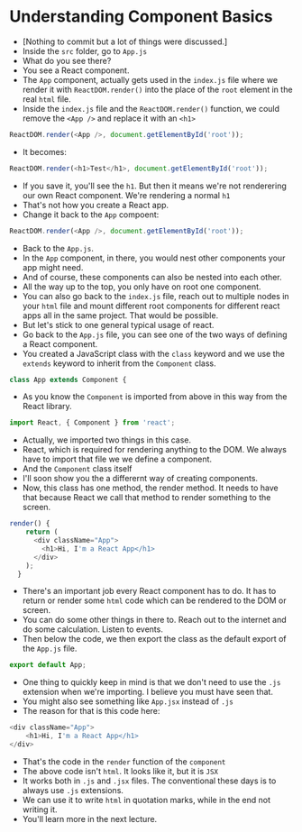 # Understanding Component Basics
- [Nothing to commit but a lot of things were discussed.]
- Inside the `src` folder, go to `App.js`
- What do you see there?
- You see a React component.
- The `App` component, actually gets used in the `index.js` file where we render it with `ReactDOM.render()` into the place of the `root` element in the real `html` file. 
- Inside the `index.js` file and the `ReactDOM.render()` function, we could remove the `<App />` and replace it with an `<h1>`
```js 
ReactDOM.render(<App />, document.getElementById('root'));
```
- It becomes:
```js
ReactDOM.render(<h1>Test</h1>, document.getElementById('root'));
```
- If you save it, you'll see the `h1`. But then it means we're not renderering our own React component. We're rendering a normal `h1`
- That's not how you create a React app.
- Change it back to the `App` compoent:
```js 
ReactDOM.render(<App />, document.getElementById('root'));
```
- Back to the `App.js`.
- In the `App` component, in there, you would nest other components your app might need.
- And of course, these components can also be nested into each other.
- All the way up to the top, you only have on root one component. 
- You can also go back to the `index.js` file, reach out to multiple nodes in your `html` file and mount different root components for different react apps all in the same project. That would be possible.
- But let's stick to one general typical usage of react. 
- Go back to the `App.js` file, you can see one of the two ways of defining a React component. 
- You created a JavaScript class with the `class` keyword and we use the `extends` keyword to inherit from the `Component` class.
```js
class App extends Component {
```
- As you know the `Component` is imported from above in this way from the React library.
```js
import React, { Component } from 'react';
```
- Actually, we imported two things in this case.
- React, which is required for rendering anything to the DOM. We always have to import that file we we define a component.
- And the `Component` class itself
- I'll soon show you the a differernt way of creating components. 
- Now, this class has one method, the render method. It needs to have that because React we call that method to render something to the screen. 
```js
render() {
    return (
      <div className="App">
        <h1>Hi, I'm a React App</h1>
      </div>
    );
  }
```
- There's an important job every React component has to do. It has to return or render some `html` code which can be rendered to the DOM or screen.
- You can do some other things in there to. Reach out to the internet and do some calculation. Listen to events.
- Then below the code, we then export the class as the default export of the `App.js` file. 
```js
export default App;
```
- One thing to quickly keep in mind is that we don't need to use the `.js` extension when we're importing. I believe you must have seen that.
- You might also see something like `App.jsx` instead of `.js`
- The reason for that is this code here:
```js
<div className="App">
    <h1>Hi, I'm a React App</h1>
</div>
```
- That's the code in the `render` function of the `component`
- The above code isn't `html`. It looks like it, but it is `JSX`
- It works both in `.js` and `.jsx` files. The conventional these days is to always use `.js` extensions.
- We can use it to write `html` in quotation marks, while in the end not writing it.
- You'll learn more in the next lecture. 